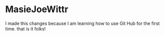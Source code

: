 # MasieJoeWittr
I made this changes because I am learning how to use Git Hub for the first time.
that is it folks!
